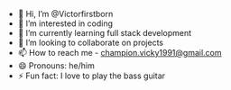 - 👋 Hi, I’m @Victorfirstborn
- 👀 I’m interested in coding 
- 🌱 I’m currently learning full stack development 
- 💞️ I’m looking to collaborate on projects 
- 📫 How to reach me - champion.vicky1991@gmail.com
- 😄 Pronouns: he/him
- ⚡ Fun fact: I love to play the bass guitar 

<!---
Victorfirstborn/Victorfirstborn is a ✨ special ✨ repository because its `README.md` (this file) appears on your GitHub profile.
You can click the Preview link to take a look at your changes.
--->
